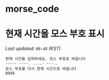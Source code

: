 # morse_code
# 현재 시간을 모스 부호 표시
<!-- MORSE_TIME_START -->
_Last updated: `09:48` (KST)_

```
현재 시간을 입력하세요. 모스 부호로 바꿉니다
----- ----. ....- ---..
모스 부호를 다시 현재 시간으로 바꿉니다
0948
```
<!-- MORSE_TIME_END -->
